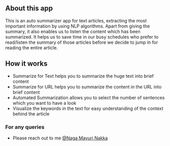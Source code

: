 ## About this app
This is an auto summarizer app for text articles, extracting the most important information by using NLP algorithms. Apart from giving the summary, it also enables us to listen the content which has been summarized. It helps us to save time in our busy schedules who prefer to read/listen the summary of those articles before we decide to jump in for reading the entire article.

## How it works
- Summarize for Text helps you to summarize the huge text into brief content
- Summarize for URL helps you to summarize the content in the URL into brief content
- Automated Summarization allows you to select the number of sentences which you want to have a look
- Visualize the keywords in the text for easy understanding of the context behind the article

### For any queries
- Please reach out to me [@Naga Mayuri Nakka](naga_mayuri.nakka@novartis.com)
